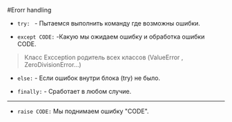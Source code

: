 #Erorr handling 

- `try: ` - Пытаемся выполнить команду
где возможны ошибки.
  
- `except CODE:` -Какую мы ожидаем ошибку и обработка 
ошибки CODE.
  
> Класс Excception родитель всех классов 
> (ValueError , ZeroDivisionError...)

- `else:` - Если ошибок внутри блока (try) не было.

- `finally:` - Сработает в любом случие.
---
- `raise CODE:` Мы поднимаем ошибку "CODE".